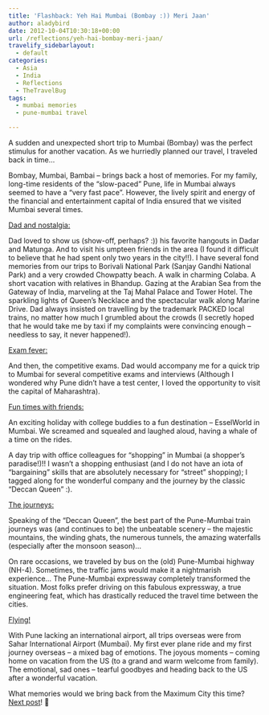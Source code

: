 ```yaml
---
title: 'Flashback: Yeh Hai Mumbai (Bombay :)) Meri Jaan'
author: aladybird
date: 2012-10-04T10:30:18+00:00
url: /reflections/yeh-hai-bombay-meri-jaan/
travelify_sidebarlayout:
  - default
categories:
  - Asia
  - India
  - Reflections
  - TheTravelBug
tags:
  - mumbai memories
  - pune-mumbai travel

---
```

A sudden and unexpected short trip to Mumbai (Bombay) was the perfect stimulus for another vacation. As we hurriedly planned our travel, I traveled back in time&#8230;

Bombay, Mumbai, Bambai &#8211; brings back a host of memories. For my family, long-time residents of the &#8220;slow-paced&#8221; Pune, life in Mumbai always seemed to have a &#8220;very fast pace&#8221;. However, the lively spirit and energy of the financial and entertainment capital of India ensured that we visited Mumbai several times.

<span style="text-decoration: underline;">Dad and nostalgia:</span>

Dad loved to show us (show-off, perhaps? :)) his favorite hangouts in Dadar and Matunga. And to visit his umpteen friends in the area (I found it difficult to believe that he had spent only two years in the city!!). I have several fond memories from our trips to Borivali National Park (Sanjay Gandhi National Park) and a very crowded Chowpatty beach. A walk in charming Colaba. A short vacation with relatives in Bhandup. Gazing at the Arabian Sea from the Gateway of India, marveling at the Taj Mahal Palace and Tower Hotel. The sparkling lights of Queen&#8217;s Necklace and the spectacular walk along Marine Drive. Dad always insisted on travelling by the trademark PACKED local trains, no matter how much I grumbled about the crowds (I secretly hoped that he would take me by taxi if my complaints were convincing enough &#8211; needless to say, it never happened!).

<span style="text-decoration: underline;">Exam fever:</span>

And then, the competitive exams. Dad would accompany me for a quick trip to Mumbai for several competitive exams and interviews (Although I wondered why Pune didn&#8217;t have a test center, I loved the opportunity to visit the capital of Maharashtra).

<span style="text-decoration: underline;">Fun times with friends:</span>

An exciting holiday with college buddies to a fun destination &#8211; EsselWorld in Mumbai. We screamed and squealed and laughed aloud, having a whale of a time on the rides.

A day trip with office colleagues for &#8220;shopping&#8221; in Mumbai (a shopper&#8217;s paradise!)!! I wasn&#8217;t a shopping enthusiast (and I do not have an iota of &#8220;bargaining&#8221; skills that are absolutely necessary for &#8220;street&#8221; shopping); I tagged along for the wonderful company and the journey by the classic &#8220;Deccan Queen&#8221; :).

<span style="text-decoration: underline;">The journeys:</span>

Speaking of the &#8220;Deccan Queen&#8221;, the best part of the Pune-Mumbai train journeys was (and continues to be) the unbeatable scenery &#8211; the majestic mountains, the winding ghats, the numerous tunnels, the amazing waterfalls (especially after the monsoon season)&#8230;

On rare occasions, we traveled by bus on the (old) Pune-Mumbai highway (NH-4). Sometimes, the traffic jams would make it a nightmarish experience&#8230; The Pune-Mumbai expressway completely transformed the situation. Most folks prefer driving on this fabulous expressway, a true engineering feat, which has drastically reduced the travel time between the cities.

<span style="text-decoration: underline;">Flying!</span>

With Pune lacking an international airport, all trips overseas were from Sahar International Airport (Mumbai). My first ever plane ride and my first journey overseas &#8211; a mixed bag of emotions. The joyous moments &#8211; coming home on vacation from the US (to a grand and warm welcome from family). The emotional, sad ones &#8211; tearful goodbyes and heading back to the US after a wonderful vacation.

What memories would we bring back from the Maximum City this time? <a title="Glimpses of Mumbai" href="http://funderfulworld.com/thetravelbug/glimpses-of-mumbai/" target="_blank">Next post</a>! 🙂
